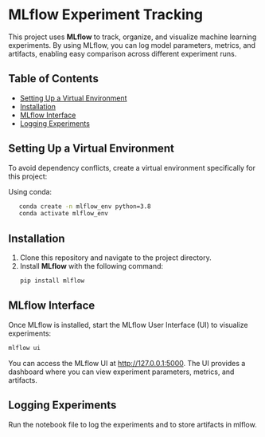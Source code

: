 # MLflow Experiment Tracking

This project uses **MLflow** to track, organize, and visualize machine learning experiments. By using MLflow, you can log model parameters, metrics, and artifacts, enabling easy comparison across different experiment runs.

## Table of Contents
- [Setting Up a Virtual Environment](#setting-up-a-virtual-environment)
- [Installation](#installation)
- [MLflow Interface](#mlflow-interface)
- [Logging Experiments](#logging-experiments)


## Setting Up a Virtual Environment
To avoid dependency conflicts, create a virtual environment specifically for this project:

Using conda:
```bash
   conda create -n mlflow_env python=3.8
   conda activate mlflow_env
```

## Installation

1. Clone this repository and navigate to the project directory.
2. Install **MLflow** with the following command:
   ```bash
   pip install mlflow
   ```
## MLflow Interface
Once MLflow is installed, start the MLflow User Interface (UI) to visualize experiments:
```bash
mlflow ui
```
You can access the MLflow UI at http://127.0.0.1:5000. The UI provides a dashboard where you can view experiment parameters, metrics, and artifacts.
## Logging Experiments
Run the notebook file to log the experiments and to store artifacts in mlflow.

